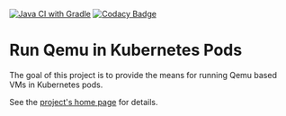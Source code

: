 [![Java CI with Gradle](https://github.com/mnlipp/VM-Operator/actions/workflows/gradle.yml/badge.svg)](https://github.com/mnlipp/VM-Operator/actions/workflows/gradle.yml) 
[![Codacy Badge](https://app.codacy.com/project/badge/Grade/2277842dac894de4b663c6aa2779077e)](https://app.codacy.com/gh/mnlipp/VM-Operator/dashboard?utm_source=gh&utm_medium=referral&utm_content=&utm_campaign=Badge_grade)

# Run Qemu in Kubernetes Pods

The goal of this project is to provide the means for running Qemu
based VMs in Kubernetes pods. 

See the [project's home page](https://mnlipp.github.io/VM-Operator/)
for details.

